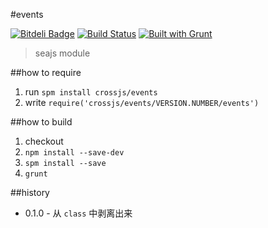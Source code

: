 #events

[![Bitdeli Badge](https://d2weczhvl823v0.cloudfront.net/crossjs/events/trend.png)](https://bitdeli.com/free "Bitdeli Badge")
[![Build Status](https://api.travis-ci.org/crossjs/events.png?branch=master)](http://travis-ci.org/crossjs/events)
[![Built with Grunt](https://cdn.gruntjs.com/builtwith.png)](http://gruntjs.com/)

 > seajs module

##how to require

1. run `spm install crossjs/events`
1. write `require('crossjs/events/VERSION.NUMBER/events')`

##how to build

1. checkout
1. `npm install --save-dev`
1. `spm install --save`
1. `grunt`

##history

- 0.1.0 - 从 `class` 中剥离出来
